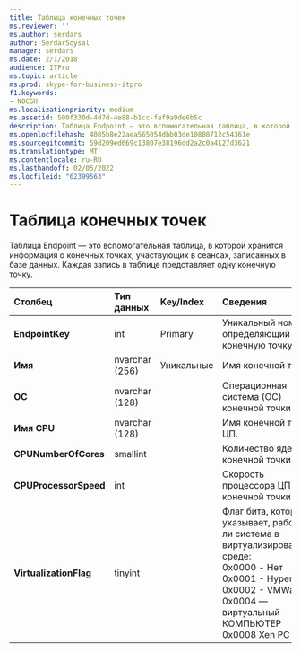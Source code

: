 ```yaml
---
title: Таблица конечных точек
ms.reviewer: ''
ms.author: serdars
author: SerdarSoysal
manager: serdars
ms.date: 2/1/2018
audience: ITPro
ms.topic: article
ms.prod: skype-for-business-itpro
f1.keywords:
- NOCSH
ms.localizationpriority: medium
ms.assetid: 500f330d-4d7d-4e88-b1cc-fef9a9de6b5c
description: Таблица Endpoint — это вспомогательная таблица, в которой хранится информация о конечных точках, участвующих в сеансах, записанных в базе данных. Каждая запись в таблице представляет одну конечную точку.
ms.openlocfilehash: 4085b8e22aea565054dbb03de10808712c54361e
ms.sourcegitcommit: 59d209ed669c13807e38196dd2a2c0a4127d3621
ms.translationtype: MT
ms.contentlocale: ru-RU
ms.lasthandoff: 02/05/2022
ms.locfileid: "62399563"
---
```

# <a name="endpoint-table"></a>Таблица конечных точек
 
Таблица Endpoint — это вспомогательная таблица, в которой хранится информация о конечных точках, участвующих в сеансах, записанных в базе данных. Каждая запись в таблице представляет одну конечную точку.
  
|**Столбец**|**Тип данных**|**Key/Index**|**Сведения**|
|:-----|:-----|:-----|:-----|
|**EndpointKey** <br/> |int  <br/> |Primary  <br/> |Уникальный номер, определяющий эту конечную точку.  <br/> |
|**Имя** <br/> |nvarchar (256)  <br/> |Уникальные  <br/> |Имя конечной точки.  <br/> |
|**ОС** <br/> |nvarchar (128)  <br/> | <br/> |Операционная система (ОС) конечной точки.  <br/> |
|**Имя CPU** <br/> |nvarchar (128)  <br/> ||Имя конечной точки ЦП.  <br/> |
|**CPUNumberOfCores** <br/> |smallint  <br/> ||Количество ядер ЦП конечной точки.  <br/> |
|**CPUProcessorSpeed** <br/> |int  <br/> ||Скорость процессора ЦП конечной точки.  <br/> |
|**VirtualizationFlag** <br/> |tinyint  <br/> || Флаг бита, который указывает, работает ли система в виртуализированной среде: <br/>  0x0000 - Нет <br/>  0x0001 - HyperV <br/>  0x0002 - VMWare <br/>  0x0004 — виртуальный КОМПЬЮТЕР <br/>  0x0008 Xen PC <br/> |
   

